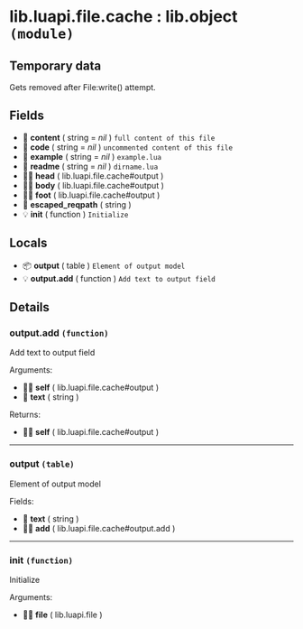 # lib.luapi.file.cache : lib.object `(module)`

## Temporary data

Gets removed after File:write() attempt.

## Fields

- 📝 **content** ( string = *nil* )
	`full content of this file`
- 📝 **code** ( string = *nil* )
	`uncommented content of this file`
- 📝 **example** ( string = *nil* )
	`example.lua`
- 📝 **readme** ( string = *nil* )
	`dirname.lua`
- 👨‍👦 **head** ( lib.luapi.file.cache#output )
- 👨‍👦 **body** ( lib.luapi.file.cache#output )
- 👨‍👦 **foot** ( lib.luapi.file.cache#output )
- 📝 **escaped_reqpath** ( string )
- 💡 **init** ( function )
	`Initialize`

## Locals

- 📦 **output** ( table )
	`Element of output model`
- 💡 **output.add** ( function )
	`Add text to output field`

## Details

### output.add `(function)`

Add text to output field

Arguments:

- 👨‍👦 **self** ( lib.luapi.file.cache#output )
- 📝 **text** ( string )

Returns:

- 👨‍👦 **self** ( lib.luapi.file.cache#output )

---

### output `(table)`

Element of output model

Fields:

- 📝 **text** ( string )
- 👨‍👦 **add** ( lib.luapi.file.cache#output.add )

---

### init `(function)`

Initialize

Arguments:

- 👨‍👦 **file** ( lib.luapi.file )
